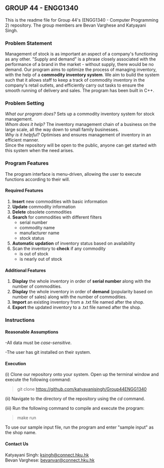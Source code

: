 ## GROUP 44 - ENGG1340
This is the readme file for Group 44's (ENGG1340 - Computer Programming 2) repository. The group members are Bevan Varghese and Katyayani Singh. 

### Problem Statement
Management of stock is as important an aspect of a company's functioning as any other. "Supply and demand" is a phrase closely associated with the performance of a brand in the market - without supply, there would be no demand. Our program aims to optimize the process of managing inventory, with the help of a **commodity inventory system**. We aim to build the system such that it allows staff to keep a track of commodity inventory in the company's retail outlets, and efficiently carry out tasks to ensure the smooth running of delivery and sales.
The program has been built in C++.

### Problem Setting
_What our program does?_ Sets up a commodity inventory system for stock management.  
_Whom does it help?_ The inventory management chain of a business on the large scale, all the way down to small family businesses.  
_Why is it helpful?_ Optimises and ensures management of inventory in an efficient manner.  
Since the repository will be open to the public, anyone can get started with this system when the need arises.

### Program Features
The program interface is menu-driven, allowing the user to execute functions according to their will.
#### Required Features
1) **Insert** new commodities with basic information  
2) **Update** commodity information  
3) **Delete** obsolete commodities  
4) **Search** for commodities with different filters
   - serial number
   - commodity name
   - manufacturer name
   - stock status
5) **Automatic updation** of inventory status based on availability  
6) Scan the inventory to **check** if any commodity
   - is out of stock
   - is nearly out of stock
#### Additional Features
1) **Display** the whole inventory in order of **serial number** along with the number of commodities.
2) **Display** the whole inventory in order of **demand** (popularity based on number of sales) along with the number of commodities.
3) **Import** an existing inventory from a .txt file named after the shop.
4) **Export** the updated inventory to a .txt file named after the shop.


### Instructions
#### Reasonable Assumptions
-All data must be _case-sensitive_.

-The user has git installed on their system.

#### Execution
(i) Clone our repository onto your system. Open up the terminal window and execute the following command:
   > git clone https://github.com/katyayanisingh/Group44ENGG1340

(ii) Navigate to the directory of the repository using the _cd_ command.

(iii) Run the following command to compile and execute the program:
   > make run

To use our sample input file, run the program and enter "sample input" as the shop name.

#### Contact Us
Katyayani Singh: ksingh@connect.hku.hk  
Bevan Varghese: bevanvar@connect.hku.hk
